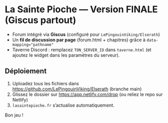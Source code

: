 
# La Sainte Pioche — Version FINALE (Giscus partout)

- Forum intégré via **Giscus** (configuré pour `LePingouinViking/Elserath`)
- Un **fil de discussion par page** (forum.html + chapitres) grâce à `data-mapping="pathname"`
- Taverne Discord : remplacez `TON_SERVER_ID` dans `taverne.html` (et ajoutez le widget dans les paramètres du serveur).

## Déploiement
1) Uploadez tous les fichiers dans https://github.com/LePingouinViking/Elserath (branche main)
2) Glissez le dossier sur https://app.netlify.com/drop (ou reliez le repo sur Netlify)
3) `lasaintepioche.fr` s’actualise automatiquement.

Bon jeu !
